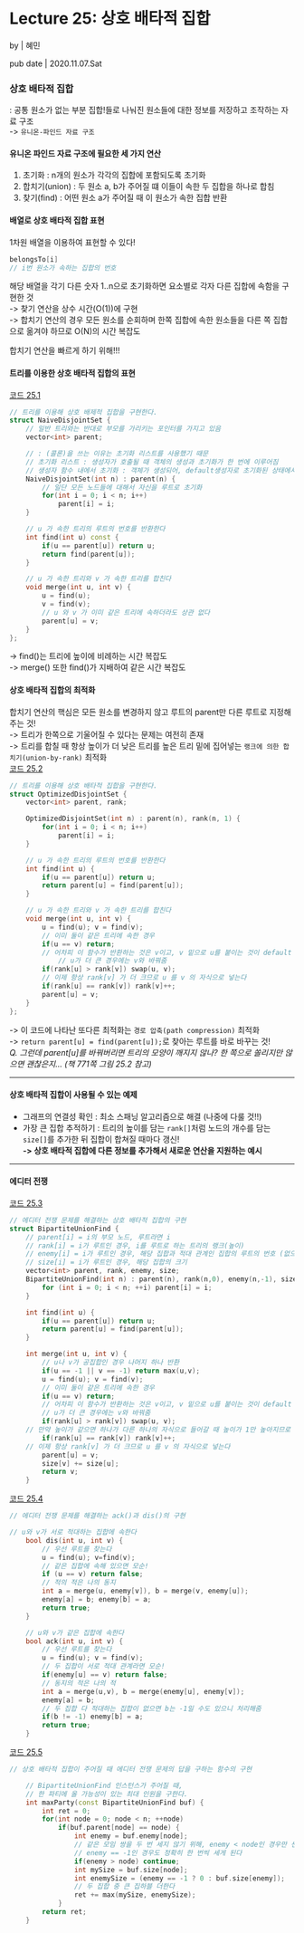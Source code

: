 # **Lecture 25: 상호 배타적 집합**

by | 혜민

pub date | 2020.11.07.Sat

### **상호 배타적 집합**
: 공통 원소가 없는 부분 집합!들로 나눠진 원소들에 대한 정보를 저장하고 조작하는 자료 구조  
-> `유니온-파인드 자료 구조`

#### 유니온 파인드 자료 구조에 필요한 세 가지 연산
1. 초기화 : n개의 원소가 각각의 집합에 포함되도록 초기화
2. 합치기(union) : 두 원소 a, b가 주어질 떄 이들이 속한 두 집합을 하나로 합침
3. 찾기(find) : 어떤 원소 a가 주어질 때 이 원소가 속한 집합 반환

#### 배열로 상호 배타적 집합 표현
1차원 배열을 이용하여 표현할 수 있다!
```c++
belongsTo[i] 
// i번 원소가 속하는 집합의 번호
```
해당 배열을 각기 다른 숫자 1..n으로 초기화하면 요소별로 각자 다른 집합에 속함을 구현한 것  
-> 찾기 연산을 상수 시간(O(1))에 구현  
-> 합치기 연산의 경우 모든 원소를 순회하며 한쪽 집합에 속한 원소들을 다른 쪽 집합으로 옮겨야 하므로 O(N)의 시간 복잡도



합치기 연산을 빠르게 하기 위해!!!
#### 트리를 이용한 상호 배타적 집합의 표현
[코드 25.1](../hyemin/25_DisjointSet/Disjoint.cpp)
```c++
// 트리를 이용해 상호 배제적 집합을 구현한다.
struct NaiveDisjointSet {
	// 일반 트리와는 반대로 부모를 가리키는 포인터를 가지고 있음
	vector<int> parent;

	// : (콜론)을 쓰는 이유는 초기화 리스트를 사용했기 때문
	// 초기화 리스트 : 생성자가 호출될 때 객체의 생성과 초기화가 한 번에 이루어짐
	// 생성자 함수 내에서 초기화 : 객체가 생성되어, default생성자로 초기화된 상태에서 다시 한 번 할당
	NaiveDisjointSet(int n) : parent(n) {
		// 일단 모든 노드들에 대해서 자신을 루트로 초기화
		for(int i = 0; i < n; i++)
			parent[i] = i;
	}

	// u 가 속한 트리의 루트의 번호를 반환한다
	int find(int u) const {
		if(u == parent[u]) return u;
		return find(parent[u]);
	}

	// u 가 속한 트리와 v 가 속한 트리를 합친다
	void merge(int u, int v) {
		u = find(u);
		v = find(v);
		// u 와 v 가 이미 같은 트리에 속하더라도 상관 없다
		parent[u] = v;
	}
};
```
-> find()는 트리에 높이에 비례하는 시간 복잡도  
-> merge() 또한 find()가 지배하여 같은 시간 복잡도

#### 상호 배타적 집합의 최적화
합치기 연산의 핵심은 모든 원소를 변경하지 않고 루트의 parent만 다른 루트로 지정해주는 것!  
-> 트리가 한쪽으로 기울어질 수 있다는 문제는 여전히 존재  
-> 트리를 합칠 때 항상 높이가 더 낮은 트리를 높은 트리 밑에 집어넣는 `랭크에 의한 합치기(union-by-rank)` 최적화  
[코드 25.2](../hyemin/25_DisjointSet/Disjoint.cpp)
```c++
// 트리를 이용해 상호 배타적 집합을 구현한다.
struct OptimizedDisjointSet {
	vector<int> parent, rank;

	OptimizedDisjointSet(int n) : parent(n), rank(n, 1) {
		for(int i = 0; i < n; i++)
			parent[i] = i;
	}

	// u 가 속한 트리의 루트의 번호를 반환한다
	int find(int u) {
		if(u == parent[u]) return u;
		return parent[u] = find(parent[u]);
	}

	// u 가 속한 트리와 v 가 속한 트리를 합친다
	void merge(int u, int v) {
		u = find(u); v = find(v);
		// 이미 둘이 같은 트리에 속한 경우
		if(u == v) return;
		// 어차피 이 함수가 반환하는 것은 v이고, v 밑으로 u를 붙이는 것이 default
       		// u가 더 큰 경우에는 v와 바꿔줌 
		if(rank[u] > rank[v]) swap(u, v);
		// 이제 항상 rank[v] 가 더 크므로 u 를 v 의 자식으로 넣는다
		if(rank[u] == rank[v]) rank[v]++;
		parent[u] = v;
	}
};
```
-> 이 코드에 나타난 또다른 최적화는 `경로 압축(path compression)` 최적화  
-> `return parent[u] = find(parent[u]);`로 찾아는 루트를 바로 바꾸는 것!  
*Q. 그런데 parent[u]를 바꿔버리면 트리의 모양이 깨지지 않나? 한 쪽으로 쏠리지만 않으면 괜찮은지... (책 771쪽 그림 25.2 참고)*

---

#### 상호 배타적 집합이 사용될 수 있는 예제

- 그래프의 연결성 확인 : 최소 스패닝 알고리즘으로 해결 (나중에 다룰 것!!)
- 가장 큰 집합 추적하기 : 트리의 높이를 담는 `rank[]`처럼 노드의 개수를 담는 `size[]`를 추가한 뒤 집합이 합쳐질 때마다 갱신!  
**-> 상호 배타적 집합에 다른 정보를 추가해서 새로운 연산을 지원하는 예시**

---

#### 에디터 전쟁
[코드 25.3](../hyemin/25_DisjointSet/EditorWars.cpp)
```c++
// 에디터 전쟁 문제를 해결하는 상호 배타적 집합의 구현
struct BipartiteUnionFind {
    // parent[i] = i의 부모 노드, 루트라면 i
    // rank[i] = i가 루트인 경우, i를 루트로 하는 트리의 랭크(높이)
    // enemy[i] = i가 루트인 경우, 해당 집합과 적대 관계인 집합의 루트의 번호 (없으면 -1)
    // size[i] = i가 루트인 경우, 해당 집합의 크기
    vector<int> parent, rank, enemy, size;
    BipartiteUnionFind(int n) : parent(n), rank(n,0), enemy(n,-1), size(n,1) {
        for (int i = 0; i < n; ++i) parent[i] = i;
    }

    int find(int u) {
		if(u == parent[u]) return u;
		return parent[u] = find(parent[u]);
	}

    int merge(int u, int v) {
        // u나 v가 공집합인 경우 나머지 하나 반환
        if(u == -1 || v == -1) return max(u,v);
        u = find(u); v = find(v);
        // 이미 둘이 같은 트리에 속한 경우
        if(u == v) return;
        // 어차피 이 함수가 반환하는 것은 v이고, v 밑으로 u를 붙이는 것이 default
        // u가 더 큰 경우에는 v와 바꿔줌 
        if(rank[u] > rank[v]) swap(u, v);
	// 만약 높이가 같으면 하나가 다른 하나의 자식으로 들어갈 때 높이가 1만 높아지므로 처리
        if(rank[u] == rank[v]) rank[v]++;
	// 이제 항상 rank[v] 가 더 크므로 u 를 v 의 자식으로 넣는다
        parent[u] = v;
        size[v] += size[u];
        return v;
    }
```

[코드 25.4](../hyemin/25_DisjointSet/EditorWars.cpp)
```c++
// 에디터 전쟁 문제를 해결하는 ack()과 dis()의 구현

// u와 v가 서로 적대하는 집합에 속한다
    bool dis(int u, int v) {
        // 우선 루트를 찾는다
        u = find(u); v=find(v);
        // 같은 집합에 속해 있으면 모순!
        if (u == v) return false;
        // 적의 적은 나의 동지
        int a = merge(u, enemy[v]), b = merge(v, enemy[u]);
        enemy[a] = b; enemy[b] = a;
        return true;
    }

    // u와 v가 같은 집합에 속한다
    bool ack(int u, int v) {
        // 우선 루트를 찾는다
        u = find(u); v = find(v);
        // 두 집합이 서로 적대 관계라면 모순!
        if(enemy[u] == v) return false;
        // 동지의 적은 나의 적
        int a = merge(u,v), b = merge(enemy[u], enemy[v]);
        enemy[a] = b;
        // 두 집합 다 적대하는 집합이 없으면 b는 -1일 수도 있으니 처리해줌
        if(b != -1) enemy[b] = a;
        return true;
    }
```

[코드 25.5](../hyemin/25_DisjointSet/EditorWars.cpp)
```c++
// 상호 배타적 집합이 주어질 때 에디터 전쟁 문제의 답을 구하는 함수의 구현

    // BipartiteUnionFind 인스턴스가 주어질 때,
    // 한 파티에 올 가능성이 있는 최대 인원을 구한다.
    int maxParty(const BipartiteUnionFind buf) {
        int ret = 0;
        for(int node = 0; node < n; ++node)
            if(buf.parent[node] == node) {
                int enemy = buf.enemy[node];
                // 같은 모임 쌍을 두 번 세지 않기 위해, enemy < node인 경우만 센다
                // enemy == -1인 경우도 정확히 한 번씩 세게 된다
                if(enemy > node) continue;
                int mySize = buf.size[node];
                int enemySize = (enemy == -1 ? 0 : buf.size[enemy]);
                // 두 집합 중 큰 집하블 더한다
                ret += max(mySize, enemySize);
            }
        return ret;
    }
```

